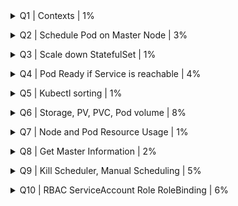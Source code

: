 <details><summary> Q1 | Contexts | 1% </summary><p>

  ![q1](../images/q1.png) </p> </details>

<details><summary> Q2 | Schedule Pod on Master Node | 3% </summary><p>

  ![q2a](../images/q2a.png) ![q2b](../images/q2b.png)</p> </details>

<details><summary> Q3 | Scale down StatefulSet | 1% </summary><p>

  ![q3](../images/q3.png) </p> </details>

<details><summary> Q4 | Pod Ready if Service is reachable | 4% </summary><p>

  ![q4a](../images/q4a.png) ![q4b](../images/q4b.png)</p> </details>

<details><summary> Q5 | Kubectl sorting | 1% </summary><p>

  ![q5](../images/q5.png) </p> </details>

<details><summary> Q6 | Storage, PV, PVC, Pod volume | 8% </summary><p>

  ![q6a](../images/q6a.png) ![q6b](../images/q6b.png)</p> </details>

<details><summary> Q7 | Node and Pod Resource Usage | 1% </summary><p>

  ![q7a](../images/q7a.png) ![q2b](../images/q2b.png)</p> </details>

<details><summary> Q8 | Get Master Information | 2% </summary><p>

  ![q8a](../images/q8a.png) ![q8b](../images/q8b.png) </p> </details>

<details><summary> Q9 | Kill Scheduler, Manual Scheduling | 5% </summary><p>

  ![q9a](../images/q4a.png) ![q4b](../images/q4b.png)</p> </details>

<details><summary> Q10 | RBAC ServiceAccount Role RoleBinding | 6% </summary><p>

  ![q10](../images/q10.png) </p> </details>
